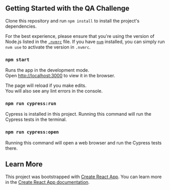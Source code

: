 ## Getting Started with the QA Challenge

Clone this repository and run `npm install` to install the project's dependencies.

For the best experience, please ensure that you're using the version of Node.js listed in the [`.nvmrc`](.nvmrc) file. If you have [`nvm`](https://github.com/nvm-sh/nvm) installed, you can simply run `nvm use` to activate the version in `.nvmrc`.

### `npm start`

Runs the app in the development mode.\
Open [http://localhost:3000](http://localhost:3000) to view it in the browser.

The page will reload if you make edits.\
You will also see any lint errors in the console.

### `npm run cypress:run`

Cypress is installed in this project. Running this command will run the Cypress tests in the terminal.

### `npm run cypress:open`

Running this command will open a web browser and run the Cypress tests there.

## Learn More

This project was bootstrapped with [Create React App](https://github.com/facebook/create-react-app). You can learn more in the [Create React App documentation](https://facebook.github.io/create-react-app/docs/getting-started).
